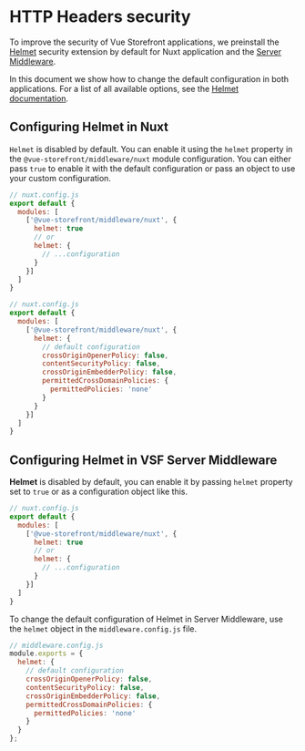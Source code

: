 # HTTP Headers security

To improve the security of Vue Storefront applications, we preinstall the [Helmet](https://helmetjs.github.io/) security extension by default for Nuxt application and the [Server Middleware](/architecture/server-middleware.html).

In this document we show how to change the default configuration in both applications. For a list of all available options, see the [Helmet documentation](https://helmetjs.github.io/docs/).

## Configuring Helmet in Nuxt

`Helmet` is disabled by default. You can enable it using the `helmet` property in the `@vue-storefront/middleware/nuxt` module configuration. You can either pass `true` to enable it with the default configuration or pass an object to use your custom configuration.

```javascript
// nuxt.config.js
export default {
  modules: [
    ['@vue-storefront/middleware/nuxt', {
      helmet: true
      // or
      helmet: {
        // ...configuration
      }
    }]
  ]
}
```

```javascript
// nuxt.config.js
export default {
  modules: [
    ['@vue-storefront/middleware/nuxt', {
      helmet: {
        // default configuration
        crossOriginOpenerPolicy: false,
        contentSecurityPolicy: false,
        crossOriginEmbedderPolicy: false,
        permittedCrossDomainPolicies: {
          permittedPolicies: 'none'
        }
      }
    }]
  ]
}
```

## Configuring Helmet in VSF Server Middleware

**Helmet** is disabled by default, you can enable it by passing `helmet` property set to `true` or as a configuration object like this.

```javascript
// nuxt.config.js
export default {
  modules: [
    ['@vue-storefront/middleware/nuxt', {
      helmet: true
      // or
      helmet: {
        // ...configuration
      }
    }]
  ]
}
```

To change the default configuration of Helmet in Server Middleware, use the `helmet` object in the `middleware.config.js` file.

```javascript
// middleware.config.js
module.exports = {
  helmet: {
    // default configuration
    crossOriginOpenerPolicy: false,
    contentSecurityPolicy: false,
    crossOriginEmbedderPolicy: false,
    permittedCrossDomainPolicies: {
      permittedPolicies: 'none'
    }
  }
};
```
